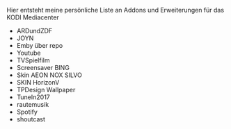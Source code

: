 Hier entsteht meine persönliche Liste an Addons und Erweiterungen für das KODI Mediacenter

- ARDundZDF
- JOYN
- Emby über repo
- Youtube
- TVSpielfilm
- Screensaver BING
- Skin AEON NOX SILVO
- SKIN HorizonV
- TPDesign Wallpaper
- TuneIn2017
- rautemusik
- Spotify
- shoutcast

